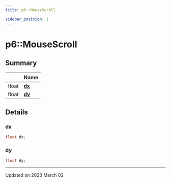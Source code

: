 ```yaml
---
title: p6::MouseScroll

sidebar_position: 1
---
```


# p6::MouseScroll







## Summary

|                | Name           |
| -------------- | -------------- |
| float | **[dx](/reference/Types/mouse_scroll#dx)**  |
| float | **[dy](/reference/Types/mouse_scroll#dy)**  |

## Details


### dx

```cpp
float dx;
```


### dy

```cpp
float dy;
```


-------------------------------

Updated on 2023 March 02